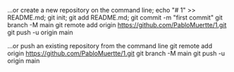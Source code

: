…or create a new repository on the command line;
echo "# 1" >> README.md;
git init;
git add README.md;
git commit -m "first commit"
git branch -M main
git remote add origin https://github.com/PabloMuertte/1.git
git push -u origin main

…or push an existing repository from the command line
git remote add origin https://github.com/PabloMuertte/1.git
git branch -M main
git push -u origin main
